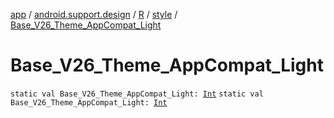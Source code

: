 [app](../../../index.md) / [android.support.design](../../index.md) / [R](../index.md) / [style](index.md) / [Base_V26_Theme_AppCompat_Light](./-base_-v26_-theme_-app-compat_-light.md)

# Base_V26_Theme_AppCompat_Light

`static val Base_V26_Theme_AppCompat_Light: `[`Int`](https://kotlinlang.org/api/latest/jvm/stdlib/kotlin/-int/index.html)
`static val Base_V26_Theme_AppCompat_Light: `[`Int`](https://kotlinlang.org/api/latest/jvm/stdlib/kotlin/-int/index.html)